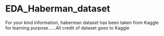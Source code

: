 # EDA_Haberman_dataset
For your kind information, haberman dataset has been taken from Kaggle for learning purpose......All credit of dataset goes to Kaggle
